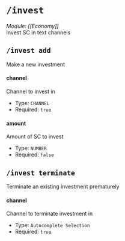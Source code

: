 # `/invest`
*Module: [[Economy]]*<br>
Invest SC in text channels
## `/invest add`
Make a new investment
#### channel
Channel to invest in
- Type: `CHANNEL`
- Required: `true`
#### amount
Amount of SC to invest
- Type: `NUMBER`
- Required: `false`
## `/invest terminate`
Terminate an existing investment prematurely
#### channel
Channel to terminate investment in
- Type: `Autocomplete Selection`
- Required: `true`
